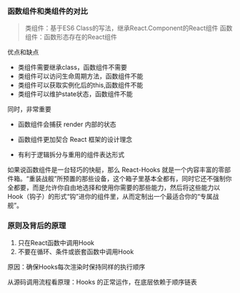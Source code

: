 ### 函数组件和类组件的对比
> 类组件：基于ES6 Class的写法，继承React.Component的React组件
> 函数组件：函数形态存在的React组件

优点和缺点
+ 类组件需要继承class，函数组件不需要
+ 类组件可以访问生命周期方法，函数组件不能
+ 类组件可以获取实例化后的this,函数组件不能
+ 类组件可以维护state状态，函数组件不能

同时，非常重要
* 函数组件会捕获 render 内部的状态

* 函数组件更加契合 React 框架的设计理念

* 有利于逻辑拆分与重用的组件表达形式

如果说函数组件是一台轻巧的快艇，那么 React-Hooks 就是一个内容丰富的零部件箱。“重装战舰”所预置的那些设备，这个箱子里基本全都有，同时它还不强制你全都要，而是允许你自由地选择和使用你需要的那些能力，然后将这些能力以 Hook（钩子）的形式“钩”进你的组件里，从而定制出一个最适合你的“专属战舰”。

### 原则及背后的原理
1. 只在React函数中调用Hook
2. 不要在循环、条件或嵌套函数中调用Hook

原因：确保Hooks每次渲染时保持同样的执行顺序

从源码调用流程看原理：Hooks 的正常运作，在底层依赖于顺序链表